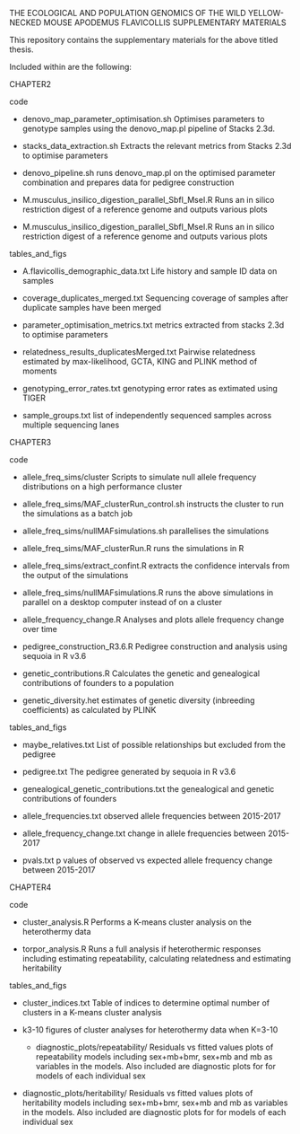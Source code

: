 THE ECOLOGICAL AND POPULATION GENOMICS OF THE
WILD YELLOW-NECKED MOUSE APODEMUS FLAVICOLLIS
	SUPPLEMENTARY MATERIALS


This repository contains the supplementary materials for the above titled thesis.

Included within are the following:

CHAPTER2

code
- denovo_map_parameter_optimisation.sh 
	Optimises parameters to genotype samples using 
	the denovo_map.pl pipeline of Stacks 2.3d.

- stacks_data_extraction.sh
	Extracts the relevant metrics from Stacks 2.3d 
	to optimise parameters 

- denovo_pipeline.sh
	runs denovo_map.pl on the optimised parameter
	combination and prepares data for pedigree
	construction

- M.musculus_insilico_digestion_parallel_SbfI_MseI.R
	Runs an in silico restriction digest of a 
	reference genome and outputs various plots

- M.musculus_insilico_digestion_parallel_SbfI_MseI.R
	Runs an in silico restriction digest of a 
	reference genome and outputs various plots

 tables_and_figs
- A.flavicollis_demographic_data.txt
	Life history and sample ID data on samples

- coverage_duplicates_merged.txt
	Sequencing coverage of samples after duplicate 
	samples have been merged

- parameter_optimisation_metrics.txt
	metrics extracted from stacks 2.3d to optimise parameters

- relatedness_results_duplicatesMerged.txt
	Pairwise relatedness estimated by max-likelihood,
	GCTA, KING and PLINK method of moments

- genotyping_error_rates.txt
	genotyping error rates as extimated using TIGER

- sample_groups.txt
	list of independently sequenced samples across multiple 
	sequencing lanes



CHAPTER3

 code 
- allele_freq_sims/cluster 
	Scripts to simulate null allele frequency distributions 
	on a high performance cluster

- allele_freq_sims/MAF_clusterRun_control.sh instructs the cluster to run
	  the simulations as a batch job
- allele_freq_sims/nullMAFsimulations.sh parallelises the simulations
- allele_freq_sims/MAF_clusterRun.R runs the simulations in R
- allele_freq_sims/extract_confint.R extracts the confidence intervals from 
		  the output of the simulations
	
- allele_freq_sims/nullMAFsimulations.R
	runs the above simulations in parallel on a desktop computer 
	instead of on a cluster

- allele_frequency_change.R
	Analyses and plots allele frequency change over time

- pedigree_construction_R3.6.R
	Pedigree construction and analysis using sequoia in R v3.6

- genetic_contributions.R
	Calculates the genetic and genealogical contributions of 
	founders to a population
	
- genetic_diversity.het
	estimates of genetic diversity (inbreeding coefficients) as
	calculated by PLINK


 tables_and_figs

- maybe_relatives.txt
	List of possible relationships but excluded from the pedigree

- pedigree.txt
	The pedigree generated by sequoia in R v3.6
	
- genealogical_genetic_contributions.txt
	the genealogical and genetic contributions of founders

- allele_frequencies.txt
	observed allele frequencies between 2015-2017
	
- allele_frequency_change.txt
	change in allele frequencies between 2015-2017

- pvals.txt
	p values of observed vs expected allele frequency change
	between 2015-2017

CHAPTER4

 code
- cluster_analysis.R
	Performs a K-means cluster analysis on the heterothermy data

- torpor_analysis.R
	Runs a full analysis if heterothermic responses including estimating repeatability,
	calculating relatedness and estimating heritability

 tables_and_figs	
	
- cluster_indices.txt
	Table of indices to determine optimal number of clusters in a 
	K-means cluster analysis

- k3-10
	figures of cluster analyses for heterothermy data when K=3-10
	- diagnostic_plots/repeatability/
	Residuals vs fitted values plots of repeatability models including
	sex+mb+bmr, sex+mb and mb as variables in the models. Also included 
	are diagnostic plots for for models of each individual sex
		
- diagnostic_plots/heritability/
	Residuals vs fitted values plots of heritability models including
	sex+mb+bmr, sex+mb and mb as variables in the models. Also included 
	are diagnostic plots for for models of each individual sex
	


